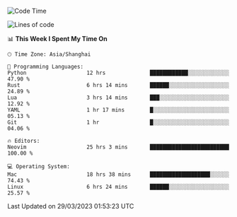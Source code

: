 <!--START_SECTION:waka-->
![Code Time](http://img.shields.io/badge/Code%20Time-1%2C260%20hrs%2020%20mins-blue)

![Lines of code](https://img.shields.io/badge/From%20Hello%20World%20I%27ve%20Written-107.1%20thousand%20lines%20of%20code-blue)

📊 **This Week I Spent My Time On** 

```text
🕑︎ Time Zone: Asia/Shanghai

💬 Programming Languages: 
Python                   12 hrs              ████████████░░░░░░░░░░░░░   47.90 % 
Rust                     6 hrs 14 mins       ██████░░░░░░░░░░░░░░░░░░░   24.89 % 
Lua                      3 hrs 14 mins       ███░░░░░░░░░░░░░░░░░░░░░░   12.92 % 
YAML                     1 hr 17 mins        █░░░░░░░░░░░░░░░░░░░░░░░░   05.13 % 
Git                      1 hr                █░░░░░░░░░░░░░░░░░░░░░░░░   04.06 % 

🔥 Editors: 
Neovim                   25 hrs 3 mins       █████████████████████████   100.00 % 

💻 Operating System: 
Mac                      18 hrs 38 mins      ███████████████████░░░░░░   74.43 % 
Linux                    6 hrs 24 mins       ██████░░░░░░░░░░░░░░░░░░░   25.57 % 
```


 Last Updated on 29/03/2023 01:53:23 UTC
<!--END_SECTION:waka-->
